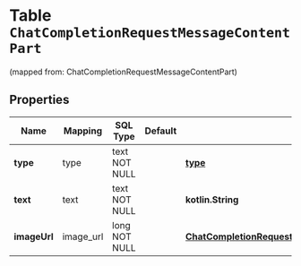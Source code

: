 
# Table `ChatCompletionRequestMessageContentPart`
(mapped from: ChatCompletionRequestMessageContentPart)

## Properties
Name | Mapping | SQL Type | Default | Type | Description | Notes
---- | ------- | -------- | ------- | ---- | ----------- | -----
**type** | type | text NOT NULL |  | [**type**](#Type) | The type of the content part. | 
**text** | text | text NOT NULL |  | **kotlin.String** | The text content. | 
**imageUrl** | image_url | long NOT NULL |  | [**ChatCompletionRequestMessageContentPartImageImageUrl**](ChatCompletionRequestMessageContentPartImageImageUrl.md) |  |  [foreignkey]





